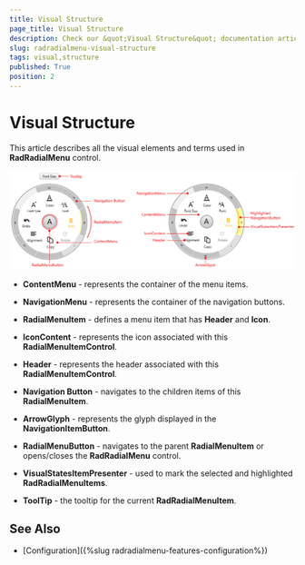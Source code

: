 ```yaml
---
title: Visual Structure
page_title: Visual Structure
description: Check our &quot;Visual Structure&quot; documentation article for the RadRadialMenu WPF control.
slug: radradialmenu-visual-structure
tags: visual,structure
published: True
position: 2
---
```


# Visual Structure

This article describes all the visual elements and terms used in __RadRadialMenu__ control. 

![Rad Radial Menu Visual Structure 01](images/RadRadialMenu_VisualStructure_01.png)

* __ContentMenu__ - represents the container of the menu items.          

* __NavigationMenu__ - represents the container of the navigation buttons.          

* __RadialMenuItem__ - defines a menu item that has __Header__ and __Icon__.          

* __IconContent__ - represents the icon associated with this __RadialMenuItemControl__.          

* __Header__ - represents the header associated with this __RadialMenuItemControl__.          

* __Navigation Button__ - navigates to the children items of this __RadialMenuItem__.          

* __ArrowGlyph__ - represents the glyph displayed in the __NavigationItemButton__.          

* __RadialMenuButton__ - navigates to the parent __RadialMenuItem__ or opens/closes the __RadRadialMenu__ control.          

* __VisualStatesItemPresenter__ - used to mark the selected and highlighted __RadRadialMenuItems__.          

* __ToolTip__ - the tooltip for the current __RadRadialMenuItem__.          

## See Also

 * [Configuration]({%slug radradialmenu-features-configuration%})
